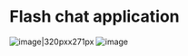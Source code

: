 # Flash chat application


![image|320pxx271px](https://github.com/noorah94/FlashChat/assets/100534197/6a45fbd5-3ce5-4a29-b953-84e130352856)
![image](https://github.com/noorah94/FlashChat/assets/100534197/3536c4b1-ec96-4e2f-b8b8-1f63483f5184)


